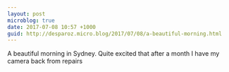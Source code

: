 ```yaml
---
layout: post
microblog: true
date: 2017-07-08 10:57 +1000
guid: http://desparoz.micro.blog/2017/07/08/a-beautiful-morning.html
---
```

A beautiful morning in Sydney. Quite excited that after a month I have my camera back from repairs 
